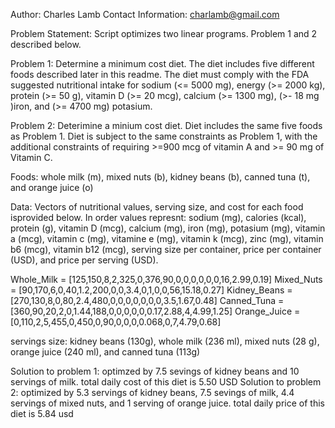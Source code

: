 Author: Charles Lamb
Contact Information: charlamb@gmail.com

Problem Statement:  Script optimizes two linear programs.  Problem 1 and 2 described below.

Problem 1: Determine a minimum cost diet.  The diet includes five different foods described later in this readme.  The diet must comply with the FDA suggested nutritional intake for sodium (<= 5000 mg), energy (>= 2000 kg), protein (>= 50 g), vitamin D (>= 20 mcg), calcium (>= 1300 mg), (>- 18 mg )iron, and (>= 4700 mg) potasium.

Problem 2: Deterimine a minium cost diet.  Diet includes the same five foods as Problem 1.  Diet is subject to the same constraints as Problem 1, with the additional constraints of requiring >=900 mcg of vitamin A and >= 90 mg of Vitamin C.

Foods:  whole milk (m), mixed nuts (b), kidney beans (b), canned tuna (t), and orange juice (o)

Data:  Vectors of nutritional values, serving size, and cost for each food isprovided below. 
In order values represnt: sodium (mg), calories (kcal), protein (g), vitamin D (mcg), 
calcium (mg), iron (mg), potasium (mg), vitamin a (mcg), vitamin c (mg), vitamine e (mg), vitamin k (mcg), zinc (mg), vitamin b6 (mcg), vitamin b12 (mcg),
serving size per container, price per container (USD), and price per serving (USD).
   
Whole_Milk = [125,150,8,2,325,0,376,90,0,0,0,0,0,0,16,2.99,0.19]
Mixed_Nuts = [90,170,6,0,40,1.2,200,0,0,3.4,0,1,0,0,56,15.18,0.27]
Kidney_Beans = [270,130,8,0,80,2.4,480,0,0,0,0,0,0,0,3.5,1.67,0.48]
Canned_Tuna = [360,90,20,2,0,1.44,188,0,0,0,0,0,0.17,2.88,4,4.99,1.25]
Orange_Juice = [0,110,2,5,455,0,450,0,90,0,0,0,0.068,0,7,4.79,0.68]

servings size: kidney beans (130g), whole milk (236 ml), mixed nuts (28 g), orange juice (240 ml), and canned tuna (113g)


Solution to problem 1: optimzed by 7.5 sevings of kidney beans and 10 servings of milk.  total daily cost of this diet is 5.50 USD
Solution to problem 2:  optimized by 5.3 servings of kidney beans, 7.5 sevings of milk, 4.4 servings of mixed nuts, and 1 serving of orange juice.  total daily price of this diet is 5.84 usd